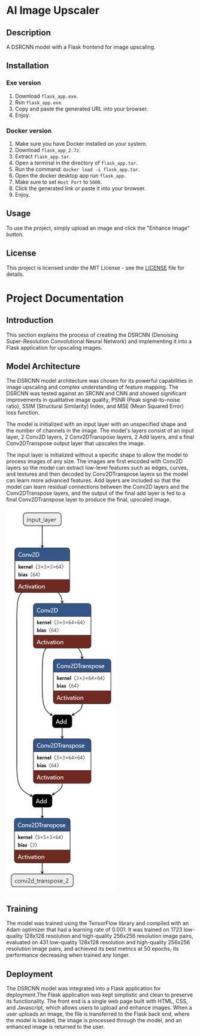 # AI Image Upscaler

## Description
A DSRCNN model with a Flask frontend for image upscaling.

## Installation

### Exe version

1. Download `flask_app.exe`.
2. Run `flask_app.exe`.
3. Copy and paste the generated URL into your browser.
4. Enjoy.

### Docker version

1. Make sure you have Docker installed on your system.
2. Download `flask_app_2.7z`.
3. Extract `flask_app.tar`.
4. Open a terminal in the directory of `flask_app.tar`.
5. Run the command: `docker load -i flask_app.tar`.
6. Open the docker desktop app run `flask_app`.
7. Make sure to set `Host Port` to `5000`.
8. Click the generated link or paste it into your browser.
9. Enjoy.

## Usage
To use the project, simply upload an image and click the "Enhance Image" button.

## License
This project is licensed under the MIT License - see the [LICENSE](LICENSE) file for details.

# Project Documentation

## Introduction
This section explains the process of creating the DSRCNN (Denoising Super-Resolution Convolutional Neural Network) and implementing it into a Flask application for upscaling images.

## Model Architecture
The DSRCNN model architecture was chosen for its powerful capabilities in image upscaling and complex understanding of feature mapping. The DSRCNN was tested against an SRCNN and CNN and showed significant improvements in qualitative image quality, PSNR (Peak signal-to-noise ratio), SSIM (Structural Similarity) Index, and MSE (Mean Squared Error) loss function.

The model is initialized with an input layer with an unspecified shape and the number of channels in the image. The model's layers consist of an input layer, 2 Conv2D layers, 2 Conv2DTranspose layers, 2 Add layers, and a final Conv2DTranspose output layer that upscales the image. 

The input layer is initialized without a specific shape to allow the model to process images of any size. The images are first encoded with Conv2D layers so the model can extract low-level features such as edges, curves, and textures and then decoded by Conv2DTranspose layers so the model can learn more advanced features. Add layers are included so that the model can learn residual connections between the Conv2D layers and the Conv2DTranspose layers, and the output of the final add layer is fed to a final Conv2DTranspose layer to produce the final, upscaled image.

![image](DSRCNN.png)

## Training
The model was trained using the TensorFlow library and compiled with an Adam optimizer that had a learning rate of 0.001. It was trained on 1723 low-quality 128x128 resolution and high-quality 256x256 resolution image pairs, evaluated on 431 low-quality 128x128 resolution and high-quality 256x256 resolution image pairs, and achieved its best metrics at 50 epochs, its performance decreasing when trained any longer.

## Deployment
The DSRCNN model was integrated into a Flask application for deployment.The Flask application was kept simplistic and clean to preserve its functionality. The front end is a single web page built with HTML, CSS, and Javascript, which allows users to upload and enhance images. When a user uploads an image, the file is transferred to the Flask back end, where the model is loaded, the image is processed through the model, and an enhanced image is returned to the user.
